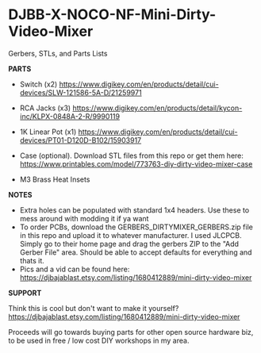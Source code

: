 # DJBB-X-NOCO-NF-Mini-Dirty-Video-Mixer
Gerbers, STLs, and Parts Lists

**PARTS**
- Switch (x2) https://www.digikey.com/en/products/detail/cui-devices/SLW-121586-5A-D/21259971

- RCA Jacks (x3) https://www.digikey.com/en/products/detail/kycon-inc/KLPX-0848A-2-R/9990119

- 1K Linear Pot (x1) https://www.digikey.com/en/products/detail/cui-devices/PT01-D120D-B102/15903917

- Case (optional). Download STL files from this repo or get them here: https://www.printables.com/model/773763-diy-dirty-video-mixer-case

- M3 Brass Heat Insets


**NOTES**
- Extra holes can be populated with standard 1x4 headers. Use these to mess around with modding it if ya want
- To order PCBs, download the GERBERS_DIRTYMIXER_GERBERS.zip file in this repo and upload it to whatever manufacturer. I used JLCPCB. Simply go to their home page and drag the gerbers ZIP to the "Add Gerber File" area. Should be able to accept defaults for everything and thats it.
- Pics and a vid can be found here: https://djbajablast.etsy.com/listing/1680412889/mini-dirty-video-mixer

**SUPPORT**

Think this is cool but don't want to make it yourself? https://djbajablast.etsy.com/listing/1680412889/mini-dirty-video-mixer

Proceeds will go towards buying parts for other open source hardware biz, to be used in free / low cost DIY workshops in my area.
